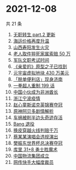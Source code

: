 # 2021-12-08

共 21 条

<!-- BEGIN ZHIHUSEARCH -->
<!-- 最后更新时间 Wed Dec 08 2021 03:07:47 GMT+0800 (China Standard Time) -->
1. [无职转生 part.2 更新](https://www.zhihu.com/search?q=无职转生)
1. [海运价格再度升温](https://www.zhihu.com/search?q=海运)
1. [山西寿阳发生火灾](https://www.zhihu.com/search?q=寿阳火灾)
1. [老人取件猝死家属索赔 50 万](https://www.zhihu.com/search?q=老人取件猝死)
1. [军队文职考试时间](https://www.zhihu.com/search?q=军队文职考试)
1. [《亲爱的》原型之子已找到](https://www.zhihu.com/search?q=孙海洋儿子)
1. [元宇宙虚拟地块 430 万美元](https://www.zhihu.com/search?q=元宇宙虚拟地块)
1. [「脱单便利店」现身济南](https://www.zhihu.com/search?q=脱单便利店)
1. [一拳超人重制 199 话](https://www.zhihu.com/search?q=一拳超人)
1. [中国小伙成为非洲酋长](https://www.zhihu.com/search?q=非洲酋长)
1. [浙江宁波疫情](https://www.zhihu.com/search?q=宁波)
1. [赵心童斯诺克英锦赛夺冠](https://www.zhihu.com/search?q=赵心童)
1. [原神阿贝多剧情解析](https://www.zhihu.com/search?q=原神)
1. [车祸被削半边头奇迹存活](https://www.zhihu.com/search?q=女子车祸)
1. [Bang 退役](https://www.zhihu.com/search?q=Bang)
1. [换皮穿越火线判赔千万](https://www.zhihu.com/search?q=穿越火线)
1. [蔡某某演唱会违规演出](https://www.zhihu.com/search?q=蔡某某)
1. [樊振东世界杯总决赛夺冠](https://www.zhihu.com/search?q=樊振东)
1. [库里 31+8 勇士胜魔术](https://www.zhihu.com/search?q=勇士)
1. [中国物流集团成立](https://www.zhihu.com/search?q=中国物流集团)
1. [网传快手大幅度裁员](https://www.zhihu.com/search?q=快手)
<!-- END ZHIHUSEARCH -->
